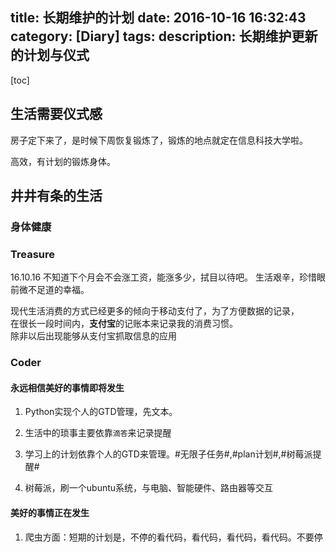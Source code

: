 title: 长期维护的计划
date: 2016-10-16 16:32:43
category: [Diary]
tags:
description: 长期维护更新的计划与仪式
----
[toc]


## 生活需要仪式感

<!-- more -->

房子定下来了，是时候下周恢复锻炼了，锻炼的地点就定在信息科技大学啦。

高效，有计划的锻炼身体。

## 井井有条的生活

### 身体健康


### Treasure

16.10.16 
不知道下个月会不会涨工资，能涨多少，拭目以待吧。
生活艰辛，珍惜眼前微不足道的幸福。

现代生活消费的方式已经更多的倾向于移动支付了，为了方便数据的记录，  
在很长一段时间内，**支付宝**的记账本来记录我的消费习惯。  
除非以后出现能够从支付宝抓取信息的应用 

### Coder

#### 永远相信美好的事情即将发生

1. Python实现个人的GTD管理，先文本。
  1. 生活中的琐事主要依靠`滴答`来记录提醒
  2. 学习上的计划依靠个人的GTD来管理。#无限子任务#,#plan计划#,#树莓派提醒#

2. 树莓派，刷一个ubuntu系统，与电脑、智能硬件、路由器等交互

#### 美好的事情正在发生

1. 爬虫方面：短期的计划是，不停的看代码，看代码，看代码，看代码。不要停

